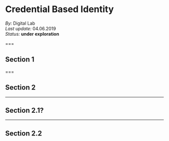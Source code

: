 # Credential Based Identity
*By:* Digital Lab <br />
*Last update:* 04.06.2019 <br />
*Status:* **under exploration** <br />


===

## Section 1

===

## Section 2

---

## Section 2.1?

---

## Section 2.2
